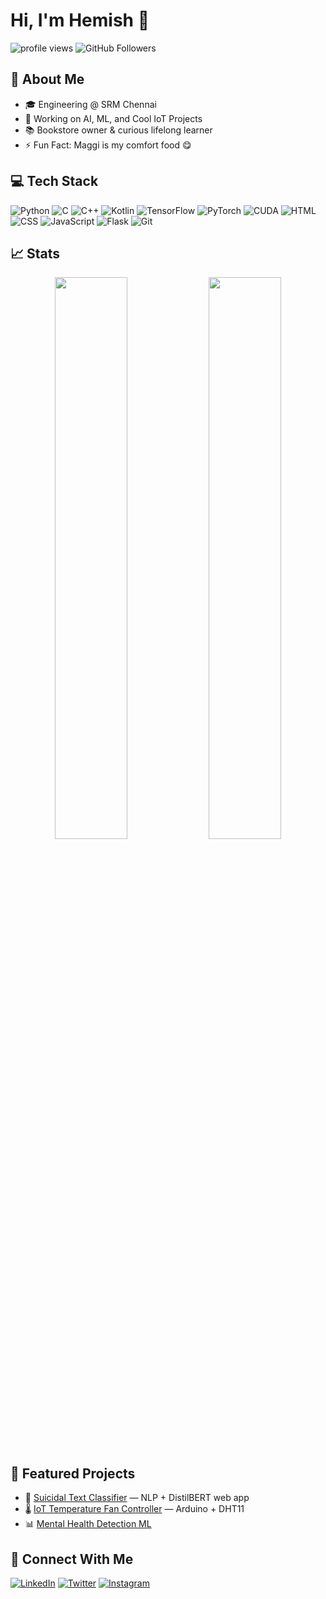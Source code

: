 # Hi, I'm Hemish 👋

<!-- Badges (GitHub stats, visitors, etc.) -->
<p align="left">
  <img src="https://komarev.com/ghpvc/?username=hemish123&style=flat-square" alt="profile views" />
  <img src="https://img.shields.io/github/followers/hemish123?style=social" alt="GitHub Followers"/>
</p>

## 🚀 About Me
- 🎓 Engineering @ SRM Chennai  
- 🧠 Working on AI, ML, and Cool IoT Projects  
- 📚 Bookstore owner & curious lifelong learner  
- ⚡ Fun Fact: Maggi is my comfort food 😋

## 💻 Tech Stack
![Python](https://img.shields.io/badge/-Python-333333?style=flat&logo=python)
![C](https://img.shields.io/badge/-C-333333?style=flat&logo=c)
![C++](https://img.shields.io/badge/-C++-333333?style=flat&logo=c%2B%2B)
![Kotlin](https://img.shields.io/badge/-Kotlin-333333?style=flat&logo=kotlin)
![TensorFlow](https://img.shields.io/badge/-TensorFlow-333333?style=flat&logo=tensorflow)
![PyTorch](https://img.shields.io/badge/-PyTorch-333333?style=flat&logo=pytorch)
![CUDA](https://img.shields.io/badge/-CUDA-333333?style=flat&logo=nvidia)
![HTML](https://img.shields.io/badge/-HTML-333333?style=flat&logo=html5)
![CSS](https://img.shields.io/badge/-CSS-333333?style=flat&logo=css3)
![JavaScript](https://img.shields.io/badge/-JavaScript-333333?style=flat&logo=javascript)
![Flask](https://img.shields.io/badge/-Flask-333333?style=flat&logo=flask)
![Git](https://img.shields.io/badge/-Git-333333?style=flat&logo=git)

## 📈 Stats
<p align="center">
  <img src="https://github-readme-stats.vercel.app/api?username=hemish123&show_icons=true&theme=github_dark&hide_title=true" width="48%"/>
  <img src="https://github-readme-streak-stats.herokuapp.com/?user=hemish123&theme=github-dark-blue" width="48%"/>
</p>

## 📂 Featured Projects
- 🎯 [Suicidal Text Classifier](https://github.com/hemish123/suicidal-text-detector) — NLP + DistilBERT web app
- 🌡️ [IoT Temperature Fan Controller](https://github.com/hemish123/iot-fan-controller) — Arduino + DHT11
- 📊 [Mental Health Detection ML](https://github.com/hemish123/mental-health-nlp)

## 🔗 Connect With Me
[![LinkedIn](https://img.shields.io/badge/-LinkedIn-0077B5?style=flat&logo=linkedin)](https://linkedin.com/in/yourprofile)
[![Twitter](https://img.shields.io/badge/-Twitter-1DA1F2?style=flat&logo=twitter)](https://twitter.com/yourhandle)
[![Instagram](https://img.shields.io/badge/-Instagram-E4405F?style=flat&logo=instagram)](https://instagram.com/yourhandle)

